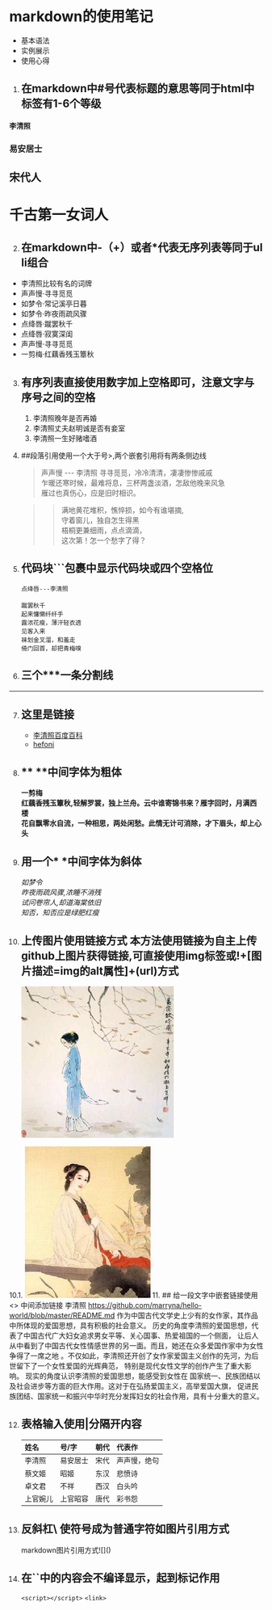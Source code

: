 # markdown的使用笔记
- 基本语法
- 实例展示
- 使用心得

1. ## 在markdown中#号代表标题的意思等同于html中<h>标签有1-6个等级
#### 李清照
### 易安居士
## 宋代人
# 千古第一女词人

2. ## 在markdown中-（+）或者*代表无序列表等同于ul li组合
- 李清照比较有名的词牌
- 声声慢·寻寻觅觅
- 如梦令·常记溪亭日暮
- 如梦令·昨夜雨疏风骤
- 点绛唇·蹴罢秋千
- 点绛唇·寂寞深闺
- 声声慢·寻寻觅觅
- 一剪梅·红藕香残玉簟秋

3. ## 有序列表直接使用数字加上空格即可，注意文字与序号之间的空格
    1. 李清照晚年是否再婚
    2. 李清照丈夫赵明诚是否有妾室
    3. 李清照一生好赌嗜酒

4. ##段落引用使用一个大于号>,两个嵌套引用将有两条侧边线
    > 声声慢 --- 李清照
    寻寻觅觅，冷冷清清，凄凄惨惨戚戚<br>
    乍暖还寒时候，最难将息，三杯两盏淡酒，怎敌他晚来风急</br>
    雁过也真伤心，应是旧时相识。<br>

    >> 满地黄花堆积，憔悴损，如今有谁堪摘,</br>
    守着窗儿，独自怎生得黑</br>
    梧桐更兼细雨，点点滴滴，</br>
    这次第！怎一个愁字了得？

5. ## 代码块```包裹中显示代码块或四个空格位
    ```
    点绛唇---李清照

    蹴罢秋千
    起来慵懒纤纤手
    露浓花瘦，薄汗轻衣透
    见客入来
    袜划金叉溜，和羞走
    倚门回首，却把青梅嗅
    ```

6. ## 三个***一条分割线
***

7. ## 这里是链接

    * [李清照百度百科](http://baike.baidu.com/link?url=5aLkpNfcEEMycR2xembXGELKglhOA33XAwFhM5Y6HpLdEKkm3ivSNWlBda-DSD5i_RW7sm9npE8GOI7D47X_5DClPXYlyszhF2ZvmTB6pgMoMFDEBPe9W8K34ktpUotD)
    * [hefoni](http://www.hefoni.ltd)

8. ## ** **中间字体为粗体
    **一剪梅**</br>
    **红藕香残玉簟秋,轻解罗裳，独上兰舟。云中谁寄锦书来？雁字回时，月满西楼**</br>
    **花自飘零水自流，一种相思，两处闲愁。此情无计可消除，才下眉头，却上心头**</br>

9. ## 用一个* *中间字体为斜体
    *如梦令*</br>
    *昨夜雨疏风骤,浓睡不消残*</br>
    *试问卷帘人,却道海棠依旧*</br>
    *知否，知否应是绿肥红瘦*</br>

10. ## 上传图片使用链接方式 本方法使用链接为自主上传github上图片获得链接,可直接使用img标签或!+[图片描述=img的alt属性]+(url)方式
     <img src='https://raw.githubusercontent.com/marryna/hello-world/master/img/02liqingzhao.jpg' alt='介夫子'></br>
  
10.1.   ![图片描述](https://raw.githubusercontent.com/marryna/hello-world/master/img/01liqingzhao.jpg) 
11. ## 给一段文字中嵌套链接使用 <> 中间添加链接
     李清照 <https://github.com/marryna/hello-world/blob/master/README.md> 作为中国古代文学史上少有的女作家，其作品中所体现的爱国思想，具有积极的社会意义。
     历史的角度李清照的爱国思想，代表了中国古代广大妇女追求男女平等、关心国事、热爱祖国的一个侧面，
     让后人从中看到了中国古代女性情感世界的另一面。而且，她还在众多爱国作家中为女性争得了一席之地
     。不仅如此，李清照还开创了女作家爱国主义创作的先河，为后世留下了一个女性爱国的光辉典范，
     特别是现代女性文学的创作产生了重大影响。 现实的角度认识李清照的爱国思想，能感受到女性在
     国家统一、民族团结以及社会进步等方面的巨大作用。这对于在弘扬爱国主义，高举爱国大旗，
     促进民族团结、国家统一和振兴中华时充分发挥妇女的社会作用，具有十分重大的意义。

12. ## 表格输入使用|分隔开内容

    |姓名       |号/字       |朝代      |代表作    |
    | -------   | -------   | ------- | -------  |
    |李清照     |易安居士    |宋代    |声声慢，绝句 |
    |蔡文姬     |昭姬        |东汉    |悲愤诗      |
    |卓文君     |不祥        |西汉    |白头吟      |
    |上官婉儿   |上官昭容     |唐代    |彩书怨      |

13. ## 反斜杠\ 使符号成为普通字符如图片引用方式
    markdown图片引用方式\!\[]\()

14. ## 在``中的内容会不编译显示，起到标记作用
    `<script></script>`
    `<link>`









   
